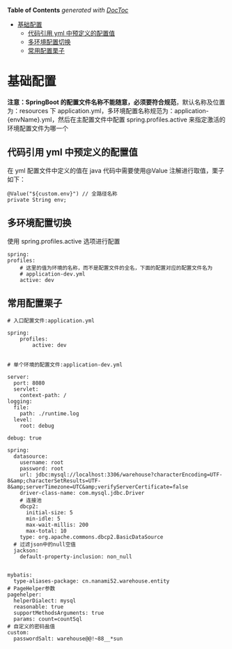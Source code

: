 <!-- START doctoc generated TOC please keep comment here to allow auto update -->
<!-- DON'T EDIT THIS SECTION, INSTEAD RE-RUN doctoc TO UPDATE -->
**Table of Contents**  *generated with [DocToc](https://github.com/thlorenz/doctoc)*

- [基础配置](#%E5%9F%BA%E7%A1%80%E9%85%8D%E7%BD%AE)
  - [代码引用 yml 中预定义的配置值](#%E4%BB%A3%E7%A0%81%E5%BC%95%E7%94%A8-yml-%E4%B8%AD%E9%A2%84%E5%AE%9A%E4%B9%89%E7%9A%84%E9%85%8D%E7%BD%AE%E5%80%BC)
  - [多环境配置切换](#%E5%A4%9A%E7%8E%AF%E5%A2%83%E9%85%8D%E7%BD%AE%E5%88%87%E6%8D%A2)
  - [常用配置栗子](#%E5%B8%B8%E7%94%A8%E9%85%8D%E7%BD%AE%E6%A0%97%E5%AD%90)

<!-- END doctoc generated TOC please keep comment here to allow auto update -->

# 基础配置

**注意：SpringBoot 的配置文件名称不能随意，必须要符合规范**，默认名称及位置为：resources 下 application.yml，多环境配置名称规范为：application-{envName}.yml，然后在主配置文件中配置 spring.profiles.active 来指定激活的环境配置文件为哪一个

## 代码引用 yml 中预定义的配置值

在 yml 配置文件中定义的值在 java 代码中需要使用@Value 注解进行取值，栗子如下：

    @Value("${custom.env}") // 全路径名称
    private String env;

## 多环境配置切换

使用 spring.profiles.active 选项进行配置

    spring:
    profiles:
        # 这里的值为环境的名称，而不是配置文件的全名，下面的配置对应的配置文件名为
        # application-dev.yml
        active: dev

## 常用配置栗子

    # 入口配置文件:application.yml

    spring:
        profiles:
            active: dev


    # 单个环境的配置文件:application-dev.yml

    server:
      port: 8080
      servlet:
        context-path: /
    logging:
      file:
        path: ./runtime.log
      level:
        root: debug

    debug: true

    spring:
      datasource:
        username: root
        password: root
        url: jdbc:mysql://localhost:3306/warehouse?characterEncoding=UTF-8&amp;characterSetResults=UTF-8&amp;serverTimezone=UTC&amp;verifyServerCertificate=false
        driver-class-name: com.mysql.jdbc.Driver
        # 连接池
        dbcp2:
          initial-size: 5
          min-idle: 5
          max-wait-millis: 200
          max-total: 10
        type: org.apache.commons.dbcp2.BasicDataSource
      # 过滤json中的null空值
      jackson:
        default-property-inclusion: non_null


    mybatis:
      type-aliases-package: cn.nanami52.warehouse.entity
    # PageHelper参数
    pagehelper:
      helperDialect: mysql
      reasonable: true
      supportMethodsArguments: true
      params: count=countSql
    # 自定义的密码盐值
    custom:
      passwordSalt: warehouse@@!~88__*sun
